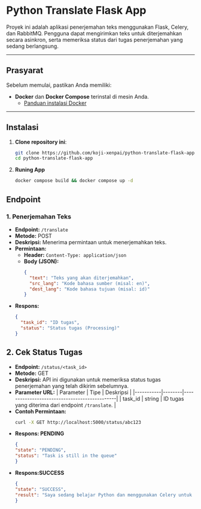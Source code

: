 # Python Translate Flask App

Proyek ini adalah aplikasi penerjemahan teks menggunakan Flask, Celery, dan RabbitMQ. Pengguna dapat mengirimkan teks untuk diterjemahkan secara asinkron, serta memeriksa status dari tugas penerjemahan yang sedang berlangsung.

---

## Prasyarat

Sebelum memulai, pastikan Anda memiliki:
- **Docker** dan **Docker Compose** terinstal di mesin Anda.
  - [Panduan instalasi Docker](https://docs.docker.com/get-docker/)

---

## Instalasi

1. **Clone repository ini**:
   ```bash
   git clone https://github.com/koji-xenpai/python-translate-flask-app.git
   cd python-translate-flask-app

2. **Runing App**
    ```bash
    docker compose build && docker compose up -d

## Endpoint

### 1. Penerjemahan Teks
* **Endpoint:** `/translate`
* **Metode:** POST
* **Deskripsi:** Menerima permintaan untuk menerjemahkan teks.
* **Permintaan:**
  * **Header:** `Content-Type: application/json`
  * **Body (JSON):**
    ```json
    {
      "text": "Teks yang akan diterjemahkan",
      "src_lang": "Kode bahasa sumber (misal: en)",
      "dest_lang": "Kode bahasa tujuan (misal: id)"
    }
    ```
* **Respons:**
  ```json
  {
    "task_id": "ID tugas",
    "status": "Status tugas (Processing)"
  }

## 2. Cek Status Tugas
* **Endpoint:** `/status/<task_id>`
* **Metode:** GET
* **Deskripsi:** API ini digunakan untuk memeriksa status tugas penerjemahan yang telah dikirim sebelumnya.
* **Parameter URL:**
  | Parameter | Tipe   | Deskripsi                                    |
  |-----------|--------|----------------------------------------------|
  | task_id   | string | ID tugas yang diterima dari endpoint `/translate`. |
* **Contoh Permintaan:**
  ```bash
  curl -X GET http://localhost:5000/status/abc123

* **Respons: PENDING**
  ```json
  {
  "state": "PENDING",
  "status": "Task is still in the queue"
  }

* **Respons:SUCCESS**
  ```json
  {
  "state": "SUCCESS",
  "result": "Saya sedang belajar Python dan menggunakan Celery untuk penerjemahan teks."
  }
